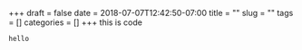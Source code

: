 +++ 
draft = false
date = 2018-07-07T12:42:50-07:00
title = ""
slug = "" 
tags = []
categories = []
+++
this is code
```
hello
```